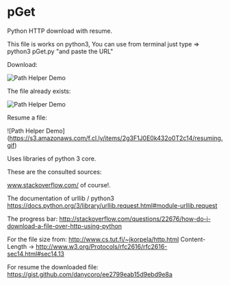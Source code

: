 # pGet
Python HTTP download with resume.

This file is works on  python3, 
You can use from terminal just type => python3 pGet.py "and paste the URL"

Download: 

![Path Helper Demo](https://s3.amazonaws.com/f.cl.ly/items/2t0X1A0z1h1a0G0c101F/download.gif)

The file already exists:

![Path Helper Demo](https://s3.amazonaws.com/f.cl.ly/items/190v1X3F043G033z1Y1H/already.gif)

Resume a file:

![Path Helper Demo] (https://s3.amazonaws.com/f.cl.ly/items/2g3F1J0E0k432o0T2c14/resuming.gif)

Uses libraries of python 3 core.

These are the consulted sources:
  
www.stackoverflow.com/    of course!.

The documentation of urllib / python3
https://docs.python.org/3/library/urllib.request.html#module-urllib.request

The progress bar:
http://stackoverflow.com/questions/22676/how-do-i-download-a-file-over-http-using-python

For the file size from:
http://www.cs.tut.fi/~jkorpela/http.html
Content-Length -> 
http://www.w3.org/Protocols/rfc2616/rfc2616-sec14.html#sec14.13


For resume the downloaded file:
https://gist.github.com/danycoro/ee2799eab15d9ebd9e8a

